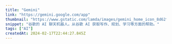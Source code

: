 ```yaml
---
title: "Gemini"
link: "https://gemini.google.com/app"
thumbnail: "https://www.gstatic.com/lamda/images/gemini_home_icon_8d62f72e7aae54b6859f1.png"
snippet: "谷歌的 AI 聊天机器人。从谷歌 AI 获取写作、规划、学习等方面的帮助。"
tags: ["AI"]
createdAt: 2024-02-17T22:44:27.845Z
---
```

